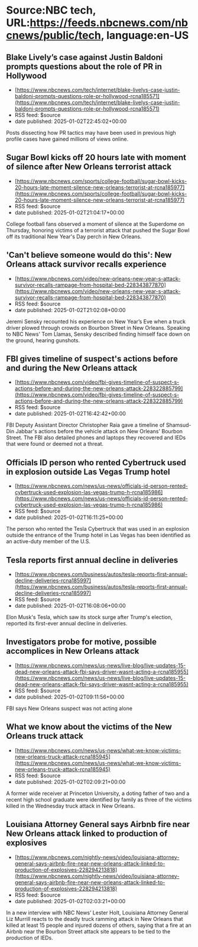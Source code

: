 # Source:NBC tech, URL:https://feeds.nbcnews.com/nbcnews/public/tech, language:en-US

## Blake Lively’s case against Justin Baldoni prompts questions about the role of PR in Hollywood
 - [https://www.nbcnews.com/tech/internet/blake-livelys-case-justin-baldoni-prompts-questions-role-pr-hollywood-rcna185571](https://www.nbcnews.com/tech/internet/blake-livelys-case-justin-baldoni-prompts-questions-role-pr-hollywood-rcna185571)
 - RSS feed: $source
 - date published: 2025-01-02T22:45:02+00:00

Posts dissecting how PR tactics may have been used in previous high profile cases have gained millions of views online.

## Sugar Bowl kicks off 20 hours late with moment of silence after New Orleans terrorist attack
 - [https://www.nbcnews.com/sports/college-football/sugar-bowl-kicks-20-hours-late-moment-silence-new-orleans-terrorist-at-rcna185977](https://www.nbcnews.com/sports/college-football/sugar-bowl-kicks-20-hours-late-moment-silence-new-orleans-terrorist-at-rcna185977)
 - RSS feed: $source
 - date published: 2025-01-02T21:04:17+00:00

College football fans observed a moment of silence at the Superdome on Thursday, honoring victims of a terrorist attack that pushed the Sugar Bowl off its traditional New Year's Day perch in New Orleans.

## 'Can't believe someone would do this': New Orleans attack survivor recalls experience
 - [https://www.nbcnews.com/video/new-orleans-new-year-s-attack-survivor-recalls-rampage-from-hospital-bed-228343877870](https://www.nbcnews.com/video/new-orleans-new-year-s-attack-survivor-recalls-rampage-from-hospital-bed-228343877870)
 - RSS feed: $source
 - date published: 2025-01-02T21:02:08+00:00

Jeremi Sensky recounted his experience on New Year’s Eve when a truck driver plowed through crowds on Bourbon Street in New Orleans. Speaking to NBC News' Tom Llamas, Sensky described finding himself face down on the ground, hearing gunshots.

## FBI gives timeline of suspect's actions before and during the New Orleans attack
 - [https://www.nbcnews.com/video/fbi-gives-timeline-of-suspect-s-actions-before-and-during-the-new-orleans-attack-228322885799](https://www.nbcnews.com/video/fbi-gives-timeline-of-suspect-s-actions-before-and-during-the-new-orleans-attack-228322885799)
 - RSS feed: $source
 - date published: 2025-01-02T16:42:42+00:00

FBI Deputy Assistant Director Christopher Raia gave a timeline of Shamsud-Din Jabbar's actions before the vehicle attack on New Orleans' Bourbon Street. The FBI also detailed phones and laptops they recovered and IEDs that were found or deemed not a threat.

## Officials ID person who rented Cybertruck used in explosion outside Las Vegas Trump hotel
 - [https://www.nbcnews.com/news/us-news/officials-id-person-rented-cybertruck-used-explosion-las-vegas-trump-h-rcna185986](https://www.nbcnews.com/news/us-news/officials-id-person-rented-cybertruck-used-explosion-las-vegas-trump-h-rcna185986)
 - RSS feed: $source
 - date published: 2025-01-02T16:11:25+00:00

The person who rented the Tesla Cybertruck that was used in an explosion outside the entrance of the Trump hotel in Las Vegas has been identified as an active-duty member of the U.S.

## Tesla reports first annual decline in deliveries
 - [https://www.nbcnews.com/business/autos/tesla-reports-first-annual-decline-deliveries-rcna185997](https://www.nbcnews.com/business/autos/tesla-reports-first-annual-decline-deliveries-rcna185997)
 - RSS feed: $source
 - date published: 2025-01-02T16:08:06+00:00

Elon Musk's Tesla, which saw its stock surge after Trump's election, reported its first-ever annual decline in deliveries.

## Investigators probe for motive, possible accomplices in New Orleans attack
 - [https://www.nbcnews.com/news/us-news/live-blog/live-updates-15-dead-new-orleans-attack-fbi-says-driver-wasnt-acting-a-rcna185955](https://www.nbcnews.com/news/us-news/live-blog/live-updates-15-dead-new-orleans-attack-fbi-says-driver-wasnt-acting-a-rcna185955)
 - RSS feed: $source
 - date published: 2025-01-02T09:11:56+00:00

FBI says New Orleans suspect was not acting alone

## What we know about the victims of the New Orleans truck attack
 - [https://www.nbcnews.com/news/us-news/what-we-know-victims-new-orleans-truck-attack-rcna185945](https://www.nbcnews.com/news/us-news/what-we-know-victims-new-orleans-truck-attack-rcna185945)
 - RSS feed: $source
 - date published: 2025-01-02T02:09:21+00:00

A former wide receiver at Princeton University, a doting father of two and a recent high school graduate were identified by family as three of the victims killed in the Wednesday truck attack in New Orleans.

## Louisiana Attorney General says Airbnb fire near New Orleans attack linked to production of explosives
 - [https://www.nbcnews.com/nightly-news/video/louisiana-attorney-general-says-airbnb-fire-near-new-orleans-attack-linked-to-production-of-explosives-228294213818](https://www.nbcnews.com/nightly-news/video/louisiana-attorney-general-says-airbnb-fire-near-new-orleans-attack-linked-to-production-of-explosives-228294213818)
 - RSS feed: $source
 - date published: 2025-01-02T02:03:21+00:00

In a new interview with NBC News’ Lester Holt, Louisiana Attorney General Liz Murrill reacts to the deadly truck ramming attack in New Orleans that killed at least 15 people and injured dozens of others, saying that a fire at an Airbnb near the Bourbon Street attack site appears to be tied to the production of IEDs.

